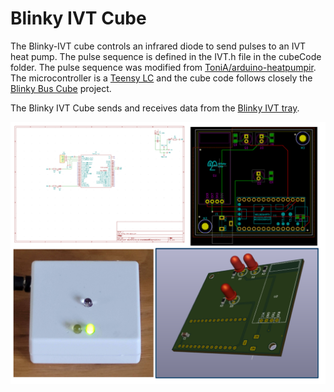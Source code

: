 # Blinky IVT Cube
The Blinky-IVT cube controls an infrared diode to send pulses to an IVT heat pump. The pulse sequence is defined in the IVT.h file in the cubeCode folder. The pulse sequence was modified from [ToniA/arduino-heatpumpir](https://github.com/ToniA/arduino-heatpumpir). The microcontroller is a [Teensy LC](https://www.pjrc.com/teensy/teensyLC.html) and the cube code follows closely the [Blinky Bus Cube](https://github.com/Blinky-Lite-Exchange/blinky-bus-cube) project.

The Blinky IVT Cube sends and receives data from the [Blinky IVT tray](https://github.com/blinky-lite-energy-exchange/blinky-ivt-tray).

<img src="ivt.png"/><br>

